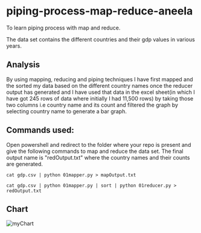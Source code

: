 # piping-process-map-reduce-aneela
To learn piping process with map and reduce.

The data set contains the different countries and their gdp values in various years.
## Analysis

By using mapping, reducing and piping techniques I have first mapped and the sorted my data based on the different country names once the reducer output has generated and I have used that data in the excel sheet(in which I have got 245 rows of data where initially I had 11,500 rows) by taking those two columns i.e country name and its count and filtered the graph by selecting country name to generate a bar graph.

## Commands used:

Open powershell and redirect to the folder where your repo is present and give the following commands to map and reduce the data set.  The final output name is "redOutput.txt" where the country names and their counts are generated.

```cat gdp.csv | python 01mapper.py > mapOutput.txt```

```cat gdp.csv | python 01mapper.py | sort | python 01reducer.py > redOutput.txt```

## Chart


![myChart](https://github.com/aneela123/piping-process-map-reduce-aneela/blob/main/Capture.PNG)
